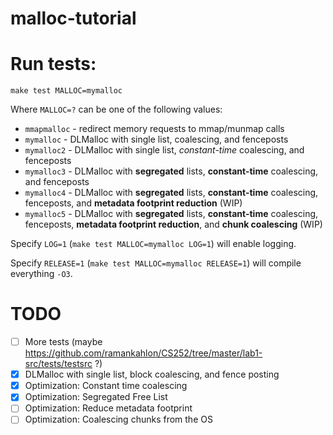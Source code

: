 # malloc-tutorial

# Run tests:

```
make test MALLOC=mymalloc
```

Where `MALLOC=?` can be one of the following values:
* `mmapmalloc` - redirect memory requests to mmap/munmap calls
* `mymalloc` - DLMalloc with single list, coalescing, and fenceposts
* `mymalloc2` - DLMalloc with single list, _constant-time_ coalescing, and fenceposts
* `mymalloc3` - DLMalloc with **segregated** lists, **constant-time** coalescing, and fenceposts
* `mymalloc4` - DLMalloc with **segregated** lists, **constant-time** coalescing, fenceposts, and **metadata footprint reduction** (WIP)
* `mymalloc5` - DLMalloc with **segregated** lists, **constant-time** coalescing, fenceposts, **metadata footprint reduction**, and **chunk coalescing** (WIP)

Specify `LOG=1` (`make test MALLOC=mymalloc LOG=1`) will enable logging.

Specify `RELEASE=1` (`make test MALLOC=mymalloc RELEASE=1`) will compile everything `-O3`.

# TODO

- [ ] More tests (maybe https://github.com/ramankahlon/CS252/tree/master/lab1-src/tests/testsrc ?)
- [x] DLMalloc with single list, block coalescing, and fence posting
- [x] Optimization: Constant time coalescing
- [x] Optimization: Segregated Free List
- [ ] Optimization: Reduce metadata footprint
- [ ] Optimization: Coalescing chunks from the OS